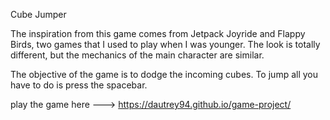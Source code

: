 Cube Jumper

The inspiration from this game comes from Jetpack Joyride and Flappy Birds, two games that I used to play when I was younger. The look is totally different, but the mechanics of the main character are similar.

The objective of the game is to dodge the incoming cubes. 
To jump all you have to do is press the spacebar.

play the game here --->  https://dautrey94.github.io/game-project/
